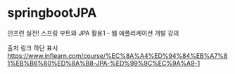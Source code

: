 # springbootJPA

인프런
실전! 스프링 부트와 JPA 활용1 - 웹 애플리케이션 개발 강의

출처 링크 하단 표시
https://www.inflearn.com/course/%EC%8A%A4%ED%94%84%EB%A7%81%EB%B6%80%ED%8A%B8-JPA-%ED%99%9C%EC%9A%A9-1
